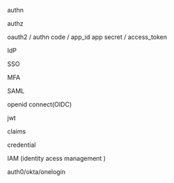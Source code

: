 
authn

authz

oauth2 / authn code /  app_id  app secret / access_token

IdP

SSO 

MFA

SAML

openid connect(OIDC)

jwt

claims

credential 

IAM (identity acess management )




auth0/okta/onelogin
